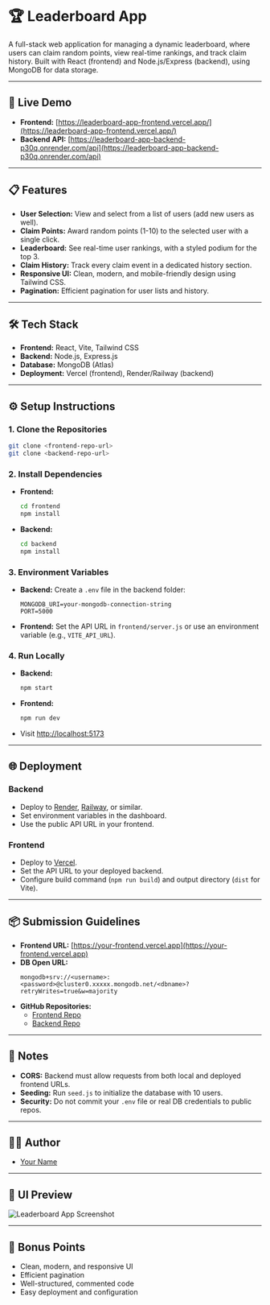 # 🏆 Leaderboard App

A full-stack web application for managing a dynamic leaderboard, where users can claim random points, view real-time rankings, and track claim history. Built with React (frontend) and Node.js/Express (backend), using MongoDB for data storage.

---

## 🚀 Live Demo
- **Frontend:** [https://leaderboard-app-frontend.vercel.app/](https://leaderboard-app-frontend.vercel.app/)
- **Backend API:** [https://leaderboard-app-backend-p30q.onrender.com/api](https://leaderboard-app-backend-p30q.onrender.com/api)

---

## 📋 Features
- **User Selection:** View and select from a list of users (add new users as well).
- **Claim Points:** Award random points (1-10) to the selected user with a single click.
- **Leaderboard:** See real-time user rankings, with a styled podium for the top 3.
- **Claim History:** Track every claim event in a dedicated history section.
- **Responsive UI:** Clean, modern, and mobile-friendly design using Tailwind CSS.
- **Pagination:** Efficient pagination for user lists and history.

---

## 🛠️ Tech Stack
- **Frontend:** React, Vite, Tailwind CSS
- **Backend:** Node.js, Express.js
- **Database:** MongoDB (Atlas)
- **Deployment:** Vercel (frontend), Render/Railway (backend)

---

## ⚙️ Setup Instructions

### 1. Clone the Repositories
```sh
git clone <frontend-repo-url>
git clone <backend-repo-url>
```

### 2. Install Dependencies
- **Frontend:**
  ```sh
  cd frontend
  npm install
  ```
- **Backend:**
  ```sh
  cd backend
  npm install
  ```

### 3. Environment Variables
- **Backend:** Create a `.env` file in the backend folder:
  ```env
  MONGODB_URI=your-mongodb-connection-string
  PORT=5000
  ```
- **Frontend:** Set the API URL in `frontend/server.js` or use an environment variable (e.g., `VITE_API_URL`).

### 4. Run Locally
- **Backend:**
  ```sh
  npm start
  ```
- **Frontend:**
  ```sh
  npm run dev
  ```
- Visit [http://localhost:5173](http://localhost:5173)

---

## 🌐 Deployment

### Backend
- Deploy to [Render](https://render.com/), [Railway](https://railway.app/), or similar.
- Set environment variables in the dashboard.
- Use the public API URL in your frontend.

### Frontend
- Deploy to [Vercel](https://vercel.com/).
- Set the API URL to your deployed backend.
- Configure build command (`npm run build`) and output directory (`dist` for Vite).

---

## 📦 Submission Guidelines
- **Frontend URL:** [https://your-frontend.vercel.app](https://your-frontend.vercel.app)
- **DB Open URL:**
  ```
  mongodb+srv://<username>:<password>@cluster0.xxxxx.mongodb.net/<dbname>?retryWrites=true&w=majority
  ```
- **GitHub Repositories:**
  - [Frontend Repo](https://github.com/your-username/leaderboard-frontend)
  - [Backend Repo](https://github.com/your-username/leaderboard-backend)

---

## 📝 Notes
- **CORS:** Backend must allow requests from both local and deployed frontend URLs.
- **Seeding:** Run `seed.js` to initialize the database with 10 users.
- **Security:** Do not commit your `.env` file or real DB credentials to public repos.

---

## 👨‍💻 Author
- [Your Name](https://github.com/your-username)

---

## 📸 UI Preview
![Leaderboard App Screenshot](./screenshot.png)

---

## 🏅 Bonus Points
- Clean, modern, and responsive UI
- Efficient pagination
- Well-structured, commented code
- Easy deployment and configuration
